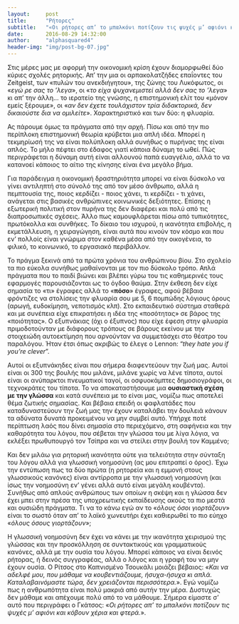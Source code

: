 ```yaml
---
layout:     post
title:      "Ρήτορες"
subtitle:   "«Οι ρήτορες απ’ το μπαλκόνι ποτίζουν τις ψυχές μ’ αφιόνι και κόβουν χέρια και φτερά.»"
date:       2016-08-29 14:32:00
author:     "alphasquared4"
header-img: "img/post-bg-07.jpg"
---
```


Στις μέρες μας με αφορμή την οικονομική κρίση έχουν διαμορφωθεί δύο κύριες σχολές ρητορικής. Απ’ την μια οι αρπακολατζήδες επαΐοντες του Zeitgeist, των «πυλών του ανεκδιήγητου», της ζώνης του Λυκόφωτος, οι «*εγώ ρε σας το ’λεγα*», οι «*το είχα ψυχανεμιστεί αλλά δεν σας το ’λεγα*» κι απ’ την άλλη... το ιερατείο της γνώσης, η επιστημονική ελίτ του «μόνον εμείς ξέρουμε», οι «*αν δεν έχετε τουλάχιστον τρία διδακτορικά, δεν δικαιούστε δια να ομιλείτε*». Χαρακτηριστικό και των δύο: η φλυαρία.

Ας πάρουμε όμως τα πράγματα από την αρχή. Πίσω και από την πιο περίπλοκη επιστημονική θεωρία κρύβεται μια απλή ιδέα. Μπορεί η τεκμηρίωσή της να είναι πολύπλοκη αλλά συνήθως ο πυρήνας της είναι απλός. Το μήλο πέφτει στο έδαφος γιατί κάποια δύναμη το ωθεί. Πώς περιγράφεται η δύναμη αυτή είναι αλλουνού παπά ευαγγέλιο, αλλά το να κατανοεί κάποιος το αίτιο της κίνησης είναι ένα μεγάλο βήμα.

Για παράδειγμα η οικονομική δραστηριότητα μπορεί να είναι δύσκολο να γίνει αντιληπτή στο σύνολό της από τον μέσο άνθρωπο, αλλά η πεμπτουσία της, ποιος κερδίζει - ποιος χάνει, τι κερδίζει - τι χάνει, ανάγεται στις βασικές ανθρώπινες κοινωνικές δεξιότητες. Επίσης η εξωτερική πολιτική στον πυρήνα της δεν διαφέρει και πολύ από τις διαπροσωπικές σχέσεις. Άλλο πως καμουφλάρεται πίσω από τυπικότητες, πρωτόκολλα και συνθήκες. Το δίκαιο του ισχυρού, η ικανότητα επιβολής, η εκμετάλλευση, η χειραγώγηση, είναι αυτά που κινούν τον κόσμο και που εν’ πολλοίς είναι γνώριμα στον καθένα μέσα από την οικογένεια, το φιλικό, το κοινωνικό, το εργασιακό περιβάλλον.

Το πράγμα ξεκινά από τα πρώτα χρόνια του ανθρώπινου βίου. Στο σχολείο τα πιο εύκολα συνήθως μαθαίνονται με τον πιο δύσκολο τρόπο. Απλά πράγματα που το παιδί βιώνει και βλέπει γύρω του τις καθημερινές τους εφαρμογές παρουσιάζονται ως το όγδοο θαύμα. Στην έκθεση δεν είχε σημασία το «τι» έγραφες αλλά το «**πόσο**» έγραφες, αφού βέβαια φρόντιζες να στολίσεις την φλυαρία σου με 5, 6 πομπώδης λόγιους όρους (αρωγή, ευδοκίμηση, νεποτισμός κλπ). Στο εκπαιδευτικό σύστημα σταθερά και με συνέπεια είχε επικρατήσει η ιδέα της «ποσότητας» σε βάρος της «ποιότητας». Ο εξυπνάκιας (όχι ο έξυπνος) που είχε έφεση στην φλυαρία πριμοδοτούνταν με διάφορους τρόπους σε βάρους εκείνου με την στοιχειώδη αυτοεκτίμηση που αρνούνταν να συμμετάσχει στο θέατρο του παραλόγου. Ήταν έτσι όπως ακριβώς το έλεγε ο Lennon: “*they hate you if you’re clever*”.

Αυτοί οι εξυπνάκηδες είναι που σήμερα διαφεντεύουν την ζωή μας. Αυτοί είναι οι 300 της βουλής που μιλάνε, μιλάνε χωρίς να λένε τίποτα, αυτοί είναι οι ανύπαρκτοι πνευματικοί ταγοί, οι οσφυοκάμπτες δημοσιογράφοι, οι τεχνοκράτες του τίποτα. Το να αποκαταστήσουμε μια **ουσιαστική σχέση με την γλώσσα** και κατά συνέπεια με το είναι μας, νομίζω πως αποτελεί θέμα ζωτικής σημασίας. Και βέβαια επειδή οι φαφλατάδες που καταδυναστεύουν την ζωή μας την έχουν καταλάβει την δουλειά κάνουν τα αδύνατα δυνατά προκειμένου να μην συμβεί αυτό. Υπήρχε ποτέ περίπτωση λαός που δίνει σημασία στο περιεχόμενο, στη σαφήνεια και την καθαρότητα του λόγου, που σέβεται την γλώσσα του με λίγα λόγια, να εκλέξει πρωθυπουργό τον Τσίπρα και να στείλει στην βουλή τον Καμμένο;

Και δεν μιλάω για ρητορική ικανότητα ούτε για τελειότητα στην σύνταξη του λόγου αλλά για γλωσσική νοημοσύνη (ας μου επιτραπεί ο όρος). Έχω την εντύπωση πως τα δύο πρώτα (η ρητορεία και η εμμονή στους γλωσσικούς κανόνες) είναι αντίρροπα με την γλωσσική νοημοσύνη (και ίσως την νοημοσύνη εν’ γένει αλλά αυτό είναι μεγάλη κουβέντα). Συνήθως από απλούς ανθρώπους των οποίων η σκέψη και η γλώσσα δεν έχει μπει στην πρέσα της υποχρεωτικής εκπαίδευσης ακούς τα πιο μεστά και ουσιώδη πράγματα. Τι να το κάνω εγώ αν το «*όλους όσοι γιορτάζουν*» είναι το σωστό όταν απ’ το λαϊκό χωνευτήρι έχει καθιερωθεί το πιο εύηχο «*όλους όσους γιορτάζουν*»;

Η γλωσσική νοημοσύνη δεν έχει να κάνει με την ικανότητα χειρισμού της γλώσσας και την προσκόλληση σε συντακτικούς και γραμματικούς κανόνες, αλλά με την ουσία του λόγου. Μπορεί κάποιος να είναι δεινός ρήτορας, ή δεινός συγγραφέας, αλλά ο λόγος και η γραφή του να μην έχουν ουσία. Ο Ρίτσος στο Καπνισμένο Τσουκάλι μοιάζει βέβαιος: «*Και να αδελφέ μου, που μάθαμε να κουβεντιάζουμε, ήσυχα-ήσυχα κι απλά. Καταλαβαινόμαστε τώρα, δεν χρειάζονται περισσότερα.*». Εγώ νομίζω πως η ανθρωπότητα είναι πολύ μακριά από αυτήν την μέρα. Δυστυχώς δεν μάθαμε και απέχουμε πολύ από το να μάθουμε. Σήμερα είμαστε σ’ αυτό που περιγράφει ο Γκάτσος: «*Οι ρήτορες απ’ το μπαλκόνι ποτίζουν τις ψυχές μ’ αφιόνι και κόβουν χέρια και φτερά.*».
